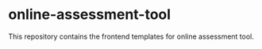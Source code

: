 # online-assessment-tool
This repository contains the frontend templates for online assessment tool.
